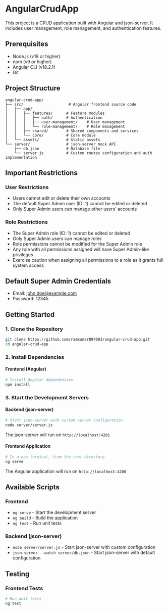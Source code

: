 # AngularCrudApp

This project is a CRUD application built with Angular and json-server. It includes user management, role management, and authentication features.

## Prerequisites

- Node.js (v18 or higher)
- npm (v9 or higher)
- Angular CLI (v18.2.1)
- Git

## Project Structure

```
angular-crud-app/
├── src/                    # Angular frontend source code
│   ├── app/
│   │   ├── features/      # Feature modules
│   │   │   ├── auth/      # Authentication
│   │   │   ├── user-management/    # User management
│   │   │   └── role-management/    # Role management
│   │   ├── shared/        # Shared components and services
│   │   └── core/          # Core module
│   └── assets/            # Static assets
└── server/                # json-server mock API
    ├── db.json            # Database file
    └── server.js          # Custom routes configuration and auth implementation
```

## Important Restrictions

### User Restrictions

- Users cannot edit or delete their own accounts
- The default Super Admin user (ID: 1) cannot be edited or deleted
- Only Super Admin users can manage other users' accounts

### Role Restrictions

- The Super Admin role (ID: 1) cannot be edited or deleted
- Only Super Admin users can manage roles
- Role permissions cannot be modified for the Super Admin role
- Any role with all permissions assigned will have Super Admin-like privileges
- Exercise caution when assigning all permissions to a role as it grants full system access

## Default Super Admin Credentials

- Email: john.doe@example.com
- Password: 12345

## Getting Started

### 1. Clone the Repository

```bash
git clone https://github.com/ramkumar897003/angular-crud-app.git
cd angular-crud-app
```

### 2. Install Dependencies

#### Frontend (Angular)

```bash
# Install Angular dependencies
npm install
```

### 3. Start the Development Servers

#### Backend (json-server)

```bash
# Start json-server with custom server configuration
node server/server.js
```

The json-server will run on `http://localhost:4201`

#### Frontend Application

```bash
# In a new terminal, from the root directory
ng serve
```

The Angular application will run on `http://localhost:4200`

## Available Scripts

### Frontend

- `ng serve` - Start the development server
- `ng build` - Build the application
- `ng test` - Run unit tests

### Backend (json-server)

- `node server/server.js` - Start json-server with custom configuration
- `json-server --watch server/db.json` - Start json-server with default configuration

## Testing

### Frontend Tests

```bash
# Run unit tests
ng test

```
